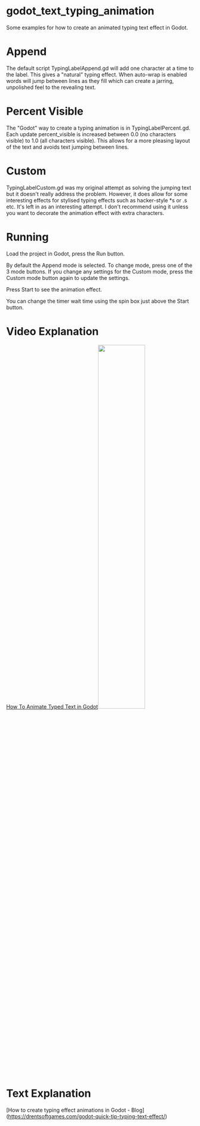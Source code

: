 # godot_text_typing_animation
Some examples for how to create an animated typing text effect in Godot.

# Append
The default script TypingLabelAppend.gd will add one character at a time to the label. This gives a "natural" typing effect. When auto-wrap is enabled words will jump between lines as they fill which can create a jarring, unpolished feel to the revealing text.

# Percent Visible
The "Godot" way to create a typing animation is in TypingLabelPercent.gd. Each update percent_visible is increased between 0.0 (no characters visible) to 1.0 (all characters visible). This allows for a more pleasing layout of the text and avoids text jumping between lines.

# Custom
TypingLabelCustom.gd was my original attempt as solving the jumping text but it doesn't really address the problem. However, it does allow for some interesting effects for stylised typing effects such as hacker-style *s or .s etc. It's left in as an interesting attempt. I don't recommend using it unless you want to decorate the animation effect with extra characters.

# Running
Load the project in Godot, press the Run button.

By default the Append mode is selected. To change mode, press one of the 3 mode buttons. If you change any settings for the Custom mode, press the Custom mode button again to update the settings.

Press Start to see the animation effect.

You can change the timer wait time using the spin box just above the Start button.

# Video Explanation
[How To Animate Typed Text in Godot<img src="https://i.ytimg.com/vi/JGaOpgvXxO4/maxresdefault.jpg" width="50%">](https://youtu.be/JGaOpgvXxO4 "How To Animate Typed Text in Godot")

# Text Explanation
[How to create typing effect animations in Godot - Blog] (https://drentsoftgames.com/godot-quick-tip-typing-text-effect/)